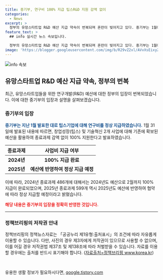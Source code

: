 ```yaml
---
title: 중기부, 연구비 100% 지급 팁스R&D 지원 감액 없이
categories:
  - News
excerpt: >
  정부의 유망스타트업 R&D 예산 지급 약속이 번복되며 혼란이 빚어지고 있다. 중기부는 1월에 연구비를 정상 지급했다고 주장하나, 정부의 번복은 혼란을 가중시키고 있다. 예산 문제가 해결되지 않으면 유망스타트업들의 현안은 더 커질 것으로 보인다.
feature_text: >
  ## info 실시간 뉴스 속보입니다.

  정부의 유망스타트업 R&D 예산 지급 약속이 번복되며 혼란이 빚어지고 있다. 중기부는 1월에 연구비를 정상 지급했다고 주장하나, 정부의 번복은 혼란을 가중시키고 있다. 예산 문제가 해결되지 않으면 유망스타트업들의 현안은 더 커질 것으로 보인다.
image: 'https://blogger.googleusercontent.com/img/b/R29vZ2xl/AVvXsEixyZcFfHzMRdzZMjFBmAUKJYCLCGyLL1o632UiGVXcaFdKo_bkvkuCioo0uUKlGfBVcT3P84aROyZIXSBEx3Aw5nCQ3pTgDom1WDC4m8eifvWiAmWEEVb4x6G_l8C0QH225ldMjyaFvpxGEBGNO37VmDTDMHGhJPq73UglMfDca1-0aw/s1600/blogspot.png'
---
```


<p><img src="https://blogger.googleusercontent.com/img/b/R29vZ2xl/AVvXsEixyZcFfHzMRdzZMjFBmAUKJYCLCGyLL1o632UiGVXcaFdKo_bkvkuCioo0uUKlGfBVcT3P84aROyZIXSBEx3Aw5nCQ3pTgDom1WDC4m8eifvWiAmWEEVb4x6G_l8C0QH225ldMjyaFvpxGEBGNO37VmDTDMHGhJPq73UglMfDca1-0aw/s1600/blogspot.png" alt="info 속보" /></p>

<h2 data-ke-size="size26">유망스타트업 R&D 예산 지급 약속, 정부의 번복</h2>

<p data-ke-size="size16">최근, 유망스타트업들을 위한 연구개발(R&D) 예산에 대한 정부의 입장이 번복되었습니다. 이에 대한 중기부의 입장과 설명을 살펴보겠습니다.</p>

<h3>중기부의 입장</h3>

<p data-ke-size="size16"><b><span style="color: #1a5490;">중기부는 지난 1월 발표한 대로 팁스기업에 대해 연구비를 정상 지급하였습니다.</span></b> 1월 31일에 발표된 내용에 따르면, 창업성장(팁스) 및 기술혁신 2개 사업에 대해 기존에 확보된 예산을 활용하여 종료과제 감액 없이 100% 지원한다고 발표하였습니다.</p>

<table>
<thead>
<tr>
<th scope="col">종료과제</th>
<th scope="col">사업비 지급 여부</th>
</tr>
</thead>
<tbody>
<tr>
<td style="text-align: center; height: 17px;"><b>2024년</b></td>
<td style="text-align: center; height: 17px;"><b>100% 지급 완료</b></td>
</tr>
<tr>
<td style="text-align: center; height: 17px;"><b>2025년</b></td>
<td style="text-align: center; height: 17px;"><b>예산에 반영하여 정상 지급 예정</b></td>
</tr>
</tbody>
</table>

<p data-ke-size="size16">이에 따라, 2024년 종료과제 486개에 대해서는 2024년도 예산으로 2월까지 100% 지급이 완료되었으며, 2025년 종료과제 599개 역시 2025년도 예산에 반영하여 협약에 따라 정상 지급할 예정이라고 밝혔습니다.</p>

<p data-ke-size="size16"><span style="color: #ee2323;"><b>해당 내용은 중기부의 입장을 정확히 반영한 것입니다.</b></span></p>

<hr>

<h3>정책브리핑의 저작권 안내</h3>

<p data-ke-size="size16">정책브리핑의 정책뉴스자료는 「공공누리 제1유형:출처표시」의 조건에 따라 자유롭게 이용할 수 있습니다. 다만, 사진의 경우 제3자에게 저작권이 있으므로 사용할 수 없으며, 이를 어길 경우 저작권법 제37조 및 제138조에 따라 처벌받을 수 있습니다. 자료를 이용할 경우에는 출처를 반드시 표기해야 합니다. (<a href="www.korea.kr">자료출처=정책브리핑 www.korea.kr</a>)</p>

<p data-ke-size="size16">&nbsp;</p>
유용한 생활 정보가 필요하시다면, <a href="https://qoogle.tistory.com" rel="dofollow">qoogle.tistory.com</a>


